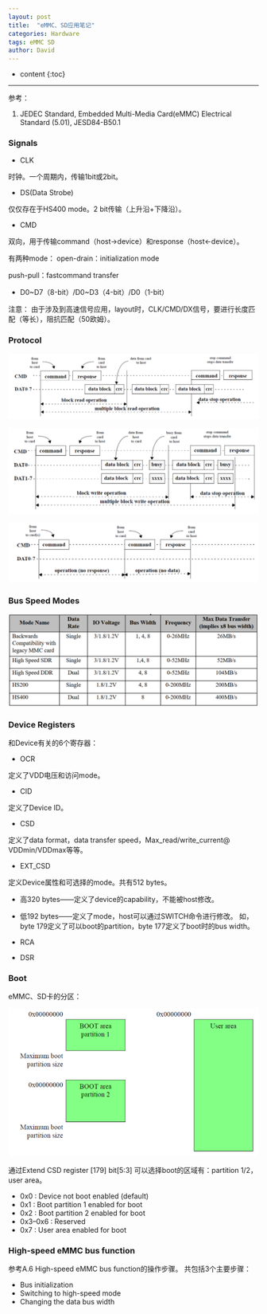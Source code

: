 ```yaml
---
layout: post
title:  "eMMC、SD应用笔记"
categories: Hardware
tags: eMMC SD
author: David
---
```


* content
{:toc}

---
参考：
1. JEDEC Standard, Embedded Multi-Media Card(eMMC) Electrical Standard (5.01), JESD84-B50.1


### Signals

* CLK

时钟。一个周期内，传输1bit或2bit。

* DS(Data Strobe)

仅仅存在于HS400 mode。2 bit传输（上升沿+下降沿）。

* CMD

双向，用于传输command（host->device）和response（host<-device）。

有两种mode：
open-drain：initialization mode

push-pull：fastcommand transfer


* D0~D7（8-bit）/D0~D3（4-bit）/D0（1-bit）

注意：
由于涉及到高速信号应用，layout时，CLK/CMD/DX信号，要进行长度匹配（等长），阻抗匹配（50欧姆）。

### Protocol

![Figure 1——Multiple-block read operation](https://github.com/titron/titron.github.io/raw/master/img/2020-06-28-emmc-sd_multiBlock_read.png)

![Figure 2——Multiple-block write operation](https://github.com/titron/titron.github.io/raw/master/img/2020-06-28-emmc-sd_multiBlock_write.png)

![Figure 3——No response and No data operation](https://github.com/titron/titron.github.io/raw/master/img/2020-06-28-emmc-sd_no_response_data.png)


### Bus Speed Modes

![Figure 4——Bus Speed Mode](https://github.com/titron/titron.github.io/raw/master/img/2020-06-28-emmc-sd_bus_speed_mode.png)


### Device Registers

和Device有关的6个寄存器：

* OCR

定义了VDD电压和访问mode。

* CID

定义了Device ID。

* CSD

定义了data format，data transfer speed，Max\_read/write\_current@ VDDmin/VDDmax等等。

* EXT_CSD

定义Device属性和可选择的mode。共有512 bytes。

* 高320 bytes——定义了device的capability，不能被host修改。
* 低192 bytes——定义了mode，host可以通过SWITCH命令进行修改。
               如，byte 179定义了可以boot的partition，byte 177定义了boot时的bus width。

* RCA

* DSR

### Boot

eMMC、SD卡的分区：

![Figure 5——Memory partition](https://github.com/titron/titron.github.io/raw/master/img/2020-06-28-emmc-sd_memory_partition.png)

通过Extend CSD register [179] bit[5:3] 可以选择boot的区域有：partition 1/2，user area。

* 0x0 : Device not boot enabled (default)
* 0x1 : Boot partition 1 enabled for boot
* 0x2 : Boot partition 2 enabled for boot
* 0x3–0x6 : Reserved
* 0x7 : User area enabled for boot

### High-speed eMMC bus function

参考A.6 High-speed eMMC bus function的操作步骤。
共包括3个主要步骤：

* Bus initialization
* Switching to high-speed mode
* Changing the data bus width